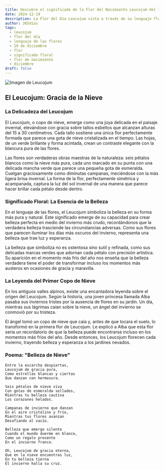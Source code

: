 ```yaml
---
title: Descubre el significado de la Flor del Nacimiento Leucojum del 19 de diciembre
date: 2024-12-19
description: La Flor del Día Leucojum vista a través de su lenguaje floral e historias
author: 365días
tags:
  - leucojum
  - flor del día
  - lenguaje de las flores
  - 19 de diciembre
  - flor
  - significado floral
  - flor de nacimiento
  - diciembre
draft: false
---
```


![Imagen de Leucojum](https://cdn.pixabay.com/photo/2014/02/26/17/37/snowflake-275367_1280.jpg#center)


## El Leucojum: Gracia de la Nieve

### La Delicadeza del Leucojum

El Leucojum, o copo de nieve, emerge como una joya delicada en el paisaje invernal, elevándose con gracia sobre tallos esbeltos que alcanzan alturas del 15 a 30 centímetros. Cada tallo sostiene una única flor perfectamente formada que parece una gota de nieve cristalizada en el tiempo. Las hojas, de un verde brillante y forma acintada, crean un contraste elegante con la blancura pura de las flores.

Las flores son verdaderas obras maestras de la naturaleza: seis pétalos blancos como la nieve más pura, cada uno marcado en su punta con una delicada mancha verde que parece una pequeña gota de esmeralda. Cuelgan graciosamente como diminutas campanas, meciéndose con la más ligera brisa invernal. La forma de la flor, perfectamente simétrica y acampanada, captura la luz del sol invernal de una manera que parece hacer brillar cada pétalo desde dentro.

### Significado Floral: La Esencia de la Belleza

En el lenguaje de las flores, el Leucojum simboliza la belleza en su forma más pura y natural. Este significado emerge de su capacidad para crear belleza perfecta en medio del invierno más crudo, recordándonos que la verdadera belleza trasciende las circunstancias adversas. Como sus flores que parecen iluminar los días más oscuros del invierno, representa una belleza que trae luz y esperanza.

La belleza que simboliza no es ostentosa sino sutil y refinada, como sus delicadas marcas verdes que adornan cada pétalo con precisión artística. Su aparición en el momento más frío del año nos enseña que la belleza verdadera tiene el poder de transformar incluso los momentos más austeros en ocasiones de gracia y maravilla.

### La Leyenda del Primer Copo de Nieve

En los antiguos valles alpinos, existe una encantadora leyenda sobre el origen del Leucojum. Según la historia, una joven princesa llamada Alba pasaba sus inviernos tristes por la ausencia de flores en su jardín. Un día, mientras sus lágrimas caían sobre la nieve, un ángel del invierno se conmovió por su tristeza.

El ángel tomó un copo de nieve que caía y, antes de que tocara el suelo, lo transformó en la primera flor de Leucojum. Le explicó a Alba que esta flor sería un recordatorio de que la belleza puede encontrarse incluso en los momentos más fríos del año. Desde entonces, los Leucojum florecen cada invierno, trayendo belleza y esperanza a los jardines nevados.

### Poema: "Belleza de Nieve"

    Entre la escarcha despiertas,
    Leucojum de gracia pura,
    Como estrellas blancas y ciertas
    Que danzan con hermosura.

    Seis pétalos de nieve viva
    Con gotas de esmeralda sellados,
    Mientras tu belleza cautiva
    Los corazones helados.

    Campanas de invierno que danzan
    En el aire cristalino y frío,
    Mientras tus flores avanzan
    Desafiando al vacío.

    Belleza que emerge silente
    Cuando el mundo duerme en blanco,
    Como un regalo presente
    En el invierno franco.

    Oh, Leucojum de gracia eterna,
    Que en la nieve encuentras luz,
    En tu belleza tierna
    El invierno halla su cruz.